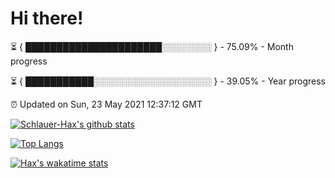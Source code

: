 # Hi there!

⏳ { ██████████████████████░░░░░░░░ } - 75.09% - Month progress

⏳ { ███████████░░░░░░░░░░░░░░░░░░░ } - 39.05% - Year progress

⏰ Updated on Sun, 23 May 2021 12:37:12 GMT


[![Schlauer-Hax's github stats](https://github-readme-stats.vercel.app/api?username=Schlauer-Hax&show_icons=true&theme=dark&count_private=true)](https://github.com/Schlauer-Hax)


[![Top Langs](https://github-readme-stats.vercel.app/api/top-langs/?username=Schlauer-Hax&layout=compact&theme=dark)](https://github.com/Schlauer-Hax?tab=repositories)


[![Hax's wakatime stats](https://github-readme-stats.vercel.app/api/wakatime?username=Hax&theme=dark)](https://wakatime.com/@Hax)

